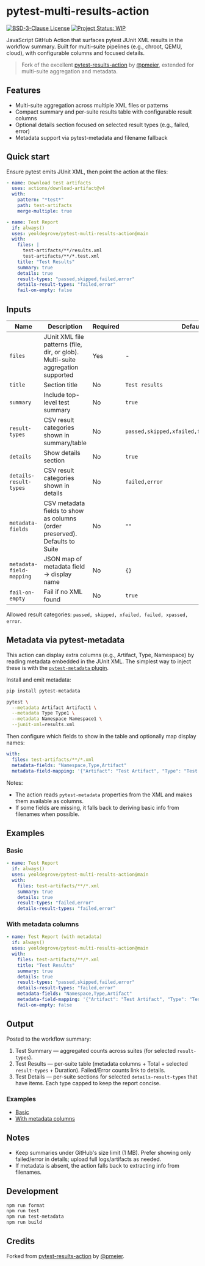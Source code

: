 # pytest-multi-results-action

[![BSD-3-Clause License](https://img.shields.io/github/license/yeoldegrove/light-the-torch)](https://opensource.org/licenses/BSD-3-Clause)
[![Project Status: WIP](https://www.repostatus.org/badges/latest/wip.svg)](https://www.repostatus.org/#wip)

JavaScript GitHub Action that surfaces pytest JUnit XML results in the workflow summary. Built for multi-suite pipelines (e.g., chroot, QEMU, cloud), with configurable columns and focused details.

> Fork of the excellent [pytest-results-action](https://github.com/pmeier/pytest-results-action) by [@pmeier](https://github.com/pmeier), extended for multi-suite aggregation and metadata.

## Features

- Multi-suite aggregation across multiple XML files or patterns
- Compact summary and per-suite results table with configurable result columns
- Optional details section focused on selected result types (e.g., failed, error)
- Metadata support via pytest-metadata and filename fallback

## Quick start

Ensure pytest emits JUnit XML, then point the action at the files:

```yaml
- name: Download test artifacts
  uses: actions/download-artifact@v4
  with:
    pattern: "*test*"
    path: test-artifacts
    merge-multiple: true

- name: Test Report
  if: always()
  uses: yeoldegrove/pytest-multi-results-action@main
  with:
    files: |
      test-artifacts/**/results.xml
      test-artifacts/**/*.test.xml
    title: "Test Results"
    summary: true
    details: true
    result-types: "passed,skipped,failed,error"
    details-result-types: "failed,error"
    fail-on-empty: false
```

## Inputs

| Name                     | Description                                                                     | Required | Default                                       |
| ------------------------ | ------------------------------------------------------------------------------- | -------- | --------------------------------------------- |
| `files`                  | JUnit XML file patterns (file, dir, or glob). Multi-suite aggregation supported | Yes      | -                                             |
| `title`                  | Section title                                                                   | No       | `Test results`                                |
| `summary`                | Include top-level test summary                                                  | No       | `true`                                        |
| `result-types`           | CSV result categories shown in summary/table                                    | No       | `passed,skipped,xfailed,failed,xpassed,error` |
| `details`                | Show details section                                                            | No       | `true`                                        |
| `details-result-types`   | CSV result categories shown in details                                          | No       | `failed,error`                                |
| `metadata-fields`        | CSV metadata fields to show as columns (order preserved). Defaults to Suite     | No       | `""`                                          |
| `metadata-field-mapping` | JSON map of metadata field → display name                                       | No       | `{}`                                          |
| `fail-on-empty`          | Fail if no XML found                                                            | No       | `true`                                        |

Allowed result categories: `passed, skipped, xfailed, failed, xpassed, error`.

## Metadata via pytest-metadata

This action can display extra columns (e.g., Artifact, Type, Namespace) by reading metadata embedded in the JUnit XML. The simplest way to inject these is with the [`pytest-metadata` plugin](https://pypi.org/project/pytest-metadata/).

Install and emit metadata:

```bash
pip install pytest-metadata

pytest \
  --metadata Artifact Artifact1 \
  --metadata Type Type1 \
  --metadata Namespace Namespace1 \
  --junit-xml=results.xml
```

Then configure which fields to show in the table and optionally map display names:

```yaml
with:
  files: test-artifacts/**/*.xml
  metadata-fields: "Namespace,Type,Artifact"
  metadata-field-mapping: '{"Artifact": "Test Artifact", "Type": "Test Type", "Namespace": "Namespace"}'
```

Notes:

- The action reads `pytest-metadata` properties from the XML and makes them available as columns.
- If some fields are missing, it falls back to deriving basic info from filenames when possible.

## Examples

### Basic

```yaml
- name: Test Report
  if: always()
  uses: yeoldegrove/pytest-multi-results-action@main
  with:
    files: test-artifacts/**/*.xml
    summary: true
    details: true
    result-types: "failed,error"
    details-result-types: "failed,error"
```

### With metadata columns

```yaml
- name: Test Report (with metadata)
  if: always()
  uses: yeoldegrove/pytest-multi-results-action@main
  with:
    files: test-artifacts/**/*.xml
    title: "Test Results"
    summary: true
    details: true
    result-types: "passed,skipped,failed,error"
    details-result-types: "failed,error"
    metadata-fields: "Namespace,Type,Artifact"
    metadata-field-mapping: '{"Artifact": "Test Artifact", "Type": "Test Type", "Namespace": "Namespace"}'
    fail-on-empty: false
```

## Output

Posted to the workflow summary:

1. Test Summary — aggregated counts across suites (for selected `result-types`).
2. Test Results — per-suite table (metadata columns + Total + selected `result-types` + Duration). Failed/Error counts link to details.
3. Test Details — per-suite sections for selected `details-result-types` that have items. Each type capped to keep the report concise.

### Examples

- [Basic](test-output/report.md)
- [With metadata columns](test-output/report-metadata.md)

## Notes

- Keep summaries under GitHub's size limit (1 MB). Prefer showing only failed/error in details; upload full logs/artifacts as needed.
- If metadata is absent, the action falls back to extracting info from filenames.

## Development

```bash
npm run format
npm run test
npm run test-metadata
npm run build
```

## Credits

Forked from [pytest-results-action](https://github.com/pmeier/pytest-results-action) by [@pmeier](https://github.com/pmeier).
